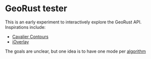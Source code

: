 # GeoRust tester

This is an early experiment to interactively explore the GeoRust API. Inspirations include:

- [Cavalier Contours](https://cavaliercontours.dev)
- [iOverlay](https://ishape-rust.github.io/iShape-js/overlay/shapes_editor.html)

The goals are unclear, but one idea is to have one mode per [algorithm](https://docs.rs/geo/latest/geo/algorithm/index.html)
